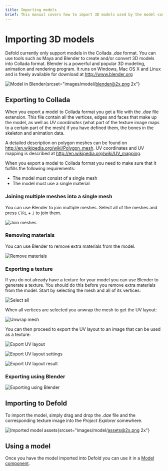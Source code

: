 ```yaml
---
title: Importing models
brief: This manual covers how to import 3D models used by the model component.
---
```


# Importing 3D models

Defold currently only support models in the Collada *.dae* format. You can use tools such as Maya and Blender to create and/or convert 3D models into Collada format. Blender is a powerful and popular 3D modeling, animation and rendering program. It runs on Windows, Mac OS X and Linux and is freely available for download at http://www.blender.org

![Model in Blender](images/model/blender.png){srcset="images/model/blender@2x.png 2x"}

## Exporting to Collada

When you export a model to Collada format you get a file with the *.dae* file extension. This file contain all the vertices, edges and faces that make up the model, as well as _UV coordinates_ (what part of the texture image maps to a certain part of the mesh) if you have defined them, the bones in the skeleton and animation data.

A detailed description on polygon meshes can be found on http://en.wikipedia.org/wiki/Polygon_mesh. UV coordinates and UV mapping is described at http://en.wikipedia.org/wiki/UV_mapping.

When you export a model to Collada format you need to make sure that it fulfills the following requirements:

* The model must consist of a single mesh
* The model must use a single material


### Joining multiple meshes into a single mesh

You can use Blender to join multiple meshes. Select all of the meshes and press `CTRL` + `J` to join them.

![Join meshes](images/model/blender_join_meshes.png)


### Removing materials

You can use Blender to remove extra materials from the model.

![Remove materials](images/model/blender_remove_materials.png)


### Exporting a texture

If you do not already have a texture for your model you can use Blender to generate a texture. You should do this before you remove extra materials from the model. Start by selecting the mesh and all of its vertices:

![Select all](images/model/blender_select_all_vertices.png)

When all vertices are selected you unwrap the mesh to get the UV layout:

![Unwrap mesh](images/model/blender_unwrap_mesh.png)

You can then proceed to export the UV layout to an image that can be used as a texture:

![Export UV layout](images/model/blender_export_uv_layout.png)

![Export UV layout settings](images/model/blender_export_uv_layout_settings.png)

![Export UV layout result](images/model/blender_export_uv_layout_result.png)


### Exporting using Blender

![Exporting using Blender](images/model/blender_export.png)



## Importing to Defold

To import the model, simply drag and drop the *.dae* file and the corresponding texture image into the *Project Explorer* somewhere.

![Imported model assets](images/model/assets.png){srcset="images/model/assets@2x.png 2x"}


## Using a model

Once you have the model imported into Defold you can use it in a [Model component](/manuals/model).
